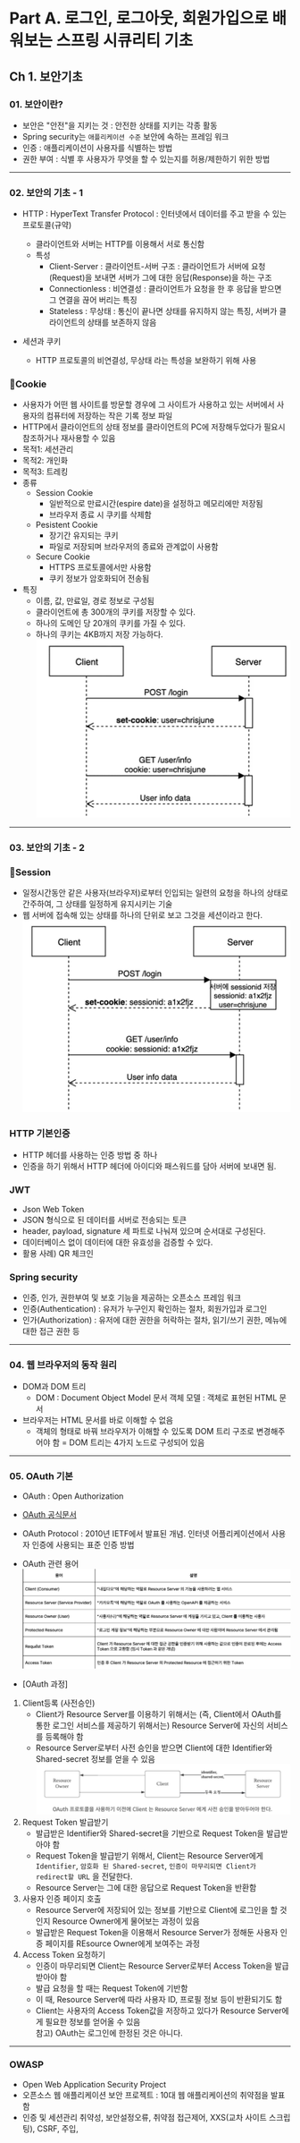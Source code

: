 # Part A. 로그인, 로그아웃, 회원가입으로 배워보는 스프링 시큐리티 기초
## Ch 1. 보안기초
### 01. 보안이란?
- 보안은 "안전"을 지키는 것 : 안전한 상태를 지키는 각종 활동
- Spring security는 `애플리케이션 수준` 보안에 속하는 프레임 워크
- 인증 : 애플리케이션이 사용자를 식별하는 방법
- 권한 부여 : 식별 후 사용자가 무엇을 할 수 있는지를 허용/제한하기 위한 방법
---

### 02. 보안의 기초 - 1
- HTTP : HyperText Transfer Protocol : 인터넷에서 데이터를 주고 받을 수 있는 프로토콜(규약)
    - 클라이언트와 서버는 HTTP를 이용해서 서로 통신함
    - 특성
        - Client-Server : 클라이언트-서버 구조 : 클라이언트가 서버에 요청(Request)을 보내면 서버가 그에 대한 응답(Response)을 하는 구조
        - Connectionless : 비연결성 : 클라이언트가 요청을 한 후 응답을 받으면 그 연결을 끊어 버리는 특징
        - Stateless : 무상태 : 통신이 끝나면 상태를 유지하지 않는 특징, 서버가 클라이언트의 상태를 보존하지 않음  

- 세션과 쿠키
    - HTTP 프로토콜의 비연결성, 무상태 라는 특성을 보완하기 위해 사용  

### 🍪Cookie
- 사용자가 어떤 웹 사이트를 방문할 경우에 그 사이트가 사용하고 있는 서버에서 사용자의 컴퓨터에 저장하는 작은 기록 정보 파일  
- HTTP에서 클라이언트의 상태 정보를 클라이언트의 PC에 저장해두었다가 필요시 참조하거나 재사용할 수 있음
- 목적1: 세션관리
- 목적2: 개인화
- 목적3: 트레킹  
- 종류
    - Session Cookie
        - 일반적으로 만료시간(espire date)을 설정하고 메모리에만 저장됨
        - 브라우저 종료 시 쿠키를 삭제함
    - Pesistent Cookie
        - 장기간 유지되는 쿠키
        - 파일로 저장되며 브라우저의 종료와 관계없이 사용함
    - Secure Cookie
        - HTTPS 프로토콜에서만 사용함
        - 쿠키 정보가 암호화되어 전송됨  
- 특징
    - 이름, 값, 만료일, 경로 정보로 구성됨
    - 클라이언트에 총 300개의 쿠키를 저장할 수 있다.
    - 하나의 도메인 당 20개의 쿠키를 가질 수 있다.
    - 하나의 쿠키는 4KB까지 저장 가능하다.  
![cookie.png](./cookie.png)
---

### 03. 보안의 기초 - 2
### 🥓Session
- 일정시간동안 같은 사용자(브라우저)로부터 인입되는 일련의 요청을 하나의 상태로 간주하여, 그 상태를 일정하게 유지시키는 기술
- 웹 서버에 접속해 있는 상태를 하나의 단위로 보고 그것을 세션이라고 한다.
![session.png](./session.png)

### HTTP 기본인증
- HTTP 헤더를 사용하는 인증 방법 중 하나
- 인증을 하기 위해서 HTTP 헤더에 아이디와 패스워드를 담아 서버에 보내면 됨.

### JWT
- Json Web Token
- JSON 형식으로 된 데이터를 서버로 전송되는 토큰
- header, payload, signature 세 파트로 나눠져 있으며 순서대로 구성된다.
- 데이터베이스 없이 데이터에 대한 유효성을 검증할 수 있다.
- 활용 사례) QR 체크인

### Spring security
- 인증, 인가, 권한부여 및 보호 기능을 제공하는 오픈소스 프레임 워크
- 인증(Authentication) : 유저가 누구인지 확인하는 절차, 회원가입과 로그인
- 인가(Authorization) : 유저에 대한 권한을 허락하는 절차, 읽기/쓰기 권한, 메뉴에 대한 접근 권한 등
---

### 04. 웹 브라우저의 동작 원리
- DOM과 DOM 트리
    - DOM : Document Object Model 문서 객체 모델 : 객체로 표현된 HTML 문서  
- 브라우저는 HTML 문서를 바로 이해할 수 없음
    - 객체의 형태로 바꿔 브라우저가 이해할 수 있도록 DOM 트리 구조로 변경해주어야 함
    = DOM 트리는 4가지 노드로 구성되어 있음
---

### 05. OAuth 기본
- OAuth : Open Authorization
- [OAuth 공식문서](https://www.rfc-editor.org/rfc/rfc5849)
- OAuth Protocol : 2010년 IETF에서 발표된 개념. 인터넷 어플리케이션에서 사용자 인증에 사용되는 표준 인증 방법
- OAuth 관련 용어
![OAuth 관련 용어.png](./oauth_words.png)

- [OAuth 과정]
1. Client등록 (사전승인)
    - Client가 Resource Server를 이용하기 위해서는 (즉, Client에서 OAuth를 통한 로그인 서비스를 제공하기 위해서는) Resource Server에 자신의 서비스를 등록해야 함
    - Resource Server로부터 사전 승인을 받으면 Client에 대한 Identifier와 Shared-secret 정보를 얻을 수 있음
    ![OAuth-client](./oauth_client.png)  
2. Request Token 발급받기
    - 발급받은 Identifier와 Shared-secret을 기반으로 Request Token을 발급받아야 함
    - Request Token을 발급받기 위해서, Client는 Resource Server에게 `Identifier`, `암호화 된 Shared-secret`, `인증이 마무리되면 Client가 redirect할 URL` 을 전달한다.
    - Resource Server는 그에 대한 응답으로 Request Token을 반환함  
3. 사용자 인증 페이지 호출
    - Resource Server에 저장되어 있는 정보를 기반으로 Client에 로그인을 할 것인지 Resource Owner에게 물어보는 과정이 있음
    - 발급받은 Request Token을 이용해서 Resource Server가 정해둔 사용자 인증 페이지를 REsource Owner에게 보여주는 과정  
4. Access Token 요청하기
    - 인증이 마무리되면 Client는 Resource Server로부터 Access Token을 발급받아야 함
    - 발급 요청을 할 때는 Request Token에 기반함
    - 이 때, Resource Server에 따라 사용자 ID, 프로필 정보 등이 반환되기도 함
    - Client는 사용자의 Access Token값을 저장하고 있다가 Resource Server에게 필요한 정보를 얻어올 수 있음  
참고) OAuth는 로그인에 한정된 것은 아니다.
---

### OWASP
- Open Web Application Security Project
- 오픈소스 웹 애플리케이션 보안 프로젝트 : 10대 웹 애플리케이션의 취약점을 발표함
- 인증 및 세션관리 취약성, 보안설정오류, 취약점 접근제어, XXS(교차 사이트 스크립팅), CSRF, 주입,  

